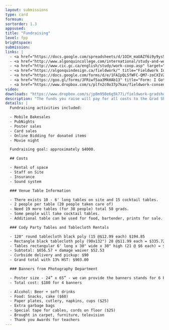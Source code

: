 ```yaml
---
layout: submissions
type: card
formsum:
sortorder: 1.3
appsused:
title: "Fundraising"
level: fpp
brightspace: 
submission:
links: |
  - <a href="https://docs.google.com/spreadsheets/d/1OIH_maUAZf6i9y9ys5MU1TMFYiWTkSs9EK_noNnZR5E/edit?usp=sharing" target="_blank" title="Activity Log Spreadsheet">Activity Log Spreadsheet</a>
  - <a href="http://www.algonquincollege.com/international/study-and-work-abroad-2018/placement-abroad/" target="_blank" title="Fieldwork Abroad?">Fieldwork Abroad?</a>
  - <a href="http://www.cic.gc.ca/english/study/work-coop.asp" target="_blank" title="Fieldwork Info for Employers">Internation Student Work Permit</a>
  - <a href="https://algonquindesign.ca/fieldwork/" title="Fieldwork Info for Employers" target="_blank">Fieldwork Info for Employers</a>
  - <a href="https://docs.google.com/forms/d/e/1FAIpQLSfWFC-QM7-zoCXIVZZcprjPr9TaHt9B_ZlixE3Krz9-QVaxbA/viewform" title="Employers Fieldwork Request" target="_blank">Employers Fieldwork Request</a>
  - <a href="https://goo.gl/forms/JFRiwf5aa3MkHAb13" title="Form: I Got My Fieldwork!" target="_blank">I Got My Fieldwork!</a>
  - <a href="https://www.dropbox.com/s/plfn2c0o37p7kax/fieldwork-consent-form-2019.pdf.zip?dl=1" title="Fieldwork Consent Form">Fieldwork Consent Form PDF</a>
video: 
downloads: "https://www.dropbox.com/s/jp8m950e6g5k77i/fieldwork-gradshow-downloads.zip?dl=1"
description: "The funds you raise will pay for all costs to the Grad Show. Hopefully, there'll be some left over to carry forward... Money is raised with a variety of student-lead activities, including pub nights, bake sales and more."
details: |
  Fundraising activities included:

  - Mobile Bakesales
  - PubNights
  - Poster sales
  - Card sales
  - Online Bidding for donated items
  - Movie night

  Fundraising goal: approximately $4000.

  ## Costs

  - Rental of space
  - Staff on Site
  - Insurance
  - Sound system

  ### Venue Table Information

  - There exists 10 - 6' long tables on site and 15 cocktail tables.
  - 2 people per table (20 people taken care of)
  - Need 19 more tables (for 38 people) total 58 grads.
  - Some people will take cocktail tables.
  - Additional table can be used for food, bartender, prints for sale.

  ### Cody Party Tables and Tablecloth Rentals

  - 120" round tablecloth black poly (15 @$12.99 each) $194.85
  - Rectangle black tablecloth poly (90x132") 28 @$11.99 each = $335.72
  - Tables rectangular 6' long x 30" wide x 30" high (21 @ $6 each) = $126.00
  - Subtotal: $656.57 + damage waiver $52.53
  - Curbside delivery and pickup: $90
  - Grand total with 13% HST: $903.00

  ### Banners from Photography Department

  - Poster size - 24” x 65” - we can provide the banners stands for 6 banners, $30 per banner +$15 for the stand, turnaround time is 1 week.  Submit a RGB, psd, 300 dpi is the ideal sizing.
  - Total cost: $180 for 4 banners

  - Alcohol: Beer + soft drinks
  - Food: Snacks, cake ($60)
  - Paper plates, cutlery, napkins, cups ($25)
  - Extra garbage bags
  - Special tape for cables, cords on floor ($25)
  - Brought in carpet, furniture, television 
  - Thank you Awards for teachers
---
```

